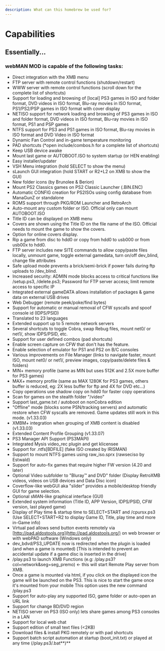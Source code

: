 ```yaml
---
description: What can this homebrew be used for?
---
```


# Capabilities

## Essentially...

### webMAN MOD is capable of the following tasks:

* Direct integration with the XMB menu
* FTP server with remote control functions \(shutdown/restart\)
* WWW server with remote control functions \(scroll down for the complete list of shortcuts\)
* Support for loading and browsing of \[local\] PS3 games in ISO and folder format, DVD videos in ISO format, Blu-ray movies in ISO format, PS1/PS2/PSP games in ISO format with cover display
* NETISO support for network loading and browsing of PS3 games in ISO and folder format, DVD videos in ISO format, Blu-ray movies in ISO format, PS1 and PSP games
* NTFS support for PS3 and PS1 games in ISO format, Blu-ray movies in ISO format and DVD Video in ISO format
* Dynamic Fan Control and in-game temperature monitoring
* PAD shortcuts \(\*open include/combos.h for a complete list of shortcuts\)
* Keep USB device awake
* Mount last game or AUTOBOOT.ISO to system startup \(or HEN enabling\)
* Easy installer/updater
* VSH Menu integration \(hold SELECT to show the menu\)
* sLaunch GUI integration \(hold START or R2+L2 on XMB to show the GUI\)
* New folder icons \(by Brunolee & Berion\)
* Mount PS2 Classics games on PS2 Classic Launcher \(.BIN.ENC\)
* Automatic CONFIG creation for PS2ISOs using config database from ManaGunZ or standalone
* ROMS support through PKG/ROM Launcher and RetroArch
* Auto-mount any custom folder or ISO. Official only can mount AUTOBOOT.ISO
* Title ID can be displayed on XMB menu
* Covers are shown using the Title ID on the file name of the ISO. Official needs to mount the game to show the covers.
* Option for online covers display.
* Rip a game from disc to hdd0 or copy from hdd0 to usb000 or from usb00x to hdd0.
* FTP server includes new SITE commands to allow copy/paste files locally, unmount game, toggle external gamedata, turn on/off dev\_blind, change file attributes
* Safe upload mode prevents a brick/semi-brick if power fails during ftp uploads to /dev\_blind.
* Increased security: ADMIN mode blocks access to critical functions like /setup.ps3, /delete.ps3; Password for FTP server access; limit remote access to specific IP
* Integrated external gameDATA allows installation of packages & game data on external USB drives
* Web Debugger \(remote peek/poke/find bytes\)
* Support for automatic or manual removal of CFW syscalls and spoof console id \(IDPS/PSID\)
* Translated to 23 languages
* Extended support up to 5 remote network servers
* Several shortcuts to toggle Cobra, swap Rebug files, mount net0/ or net1/, show IDPS/PSID, etc.
* Support for user defined combos \(pad shortcuts\)
* Enable screen capture on CFW that don't has the feature.
* Enable selection of emulator for PS1 and PS2 on B/C consoles
* Various improvements on File Manager \(links to navigate faster, mount ISO, mount net0/ or net1/, preview images, copy/paste/delete files & folders\)
* MIN+ memory profile \(same as MIN but uses 512K and 2.5X more buffer for PS3 games\)
* MAX+ memory profile \(same as MAX 1280K for PS3 games, others buffer is reduced, eg: 2X less buffer for ftp and 4X for DVD etc...\)
* Copy operations use shadow copy on hdd0 for faster copy operations
* Scan for games on the stealth folder "/video"
* Support last\_game.txt / autoboot on nonCobra edition
* "Offline" mode \(blocks some PSN/tracking servers\) and automatic restore when CFW syscalls are removed. Game updates still work in this mode. \(v1.33.03\)
* XMBM+ integration when grouping of XMB content is disabled \(v1.33.03\)
* Extended Content Profile Grouping \(v1.33.07\)
* PS3 Manager API Support \(PS3MAPI\)
* Integrated Mysis video\_rec plugin and get klicensee
* Support for .ntfs\[BDFILE\] \(fake ISO created by IRISMAN\)
* Support to mount NTFS games using raw\_iso.sprx \(rawseciso by Estwald\)
* Support for auto-fix games that require higher FW version \(4.20 and later\)
* Optional Video subfolder to "Bluray™ and DVD" folder \(Display RetroXMB videos, videos on USB devices and Data Disc icon\)
* Coverflow-like webGUI aka "slider" provides a mobile/desktop friendly GUI for game selection.
* Optional sMAN-like graphical interface \(GUI\)
* Extended system information \(Title ID, APP Version, IDPS/PSID, CFW version, last played game\)
* Display of Play time & startup time to SELECT+START and /cpursx.ps3 \(Use SELECT+START+R2 to display Game ID, Title, play time and more in-Game info\)
* Virtual pad allows send button events remotely via [http://pad.aldostools.org](http://pad.aldostools.org/) on web browser or with webPAD software \(Windows only\)
* dev\_bdvd/PS3\_UPDATE now is redirected when the plugin is loaded \(and when a game is mounted\) \[This is intended to prevent an accidental update if a game disc is inserted in the drive\]
* /play.ps3 to launch XMB Functions \(e.g: /play.ps3?col=network&seg=seg\_premo\) &lt;- this will start Remote Play server from XMB.
* Once a game is mounted via html, if you click on the displayed icon the game will be launched on the PS3. This is nice to start the game once it's mounted from your mobile This option uses the new command /play.ps3
* Support for auto-play any supported ISO, game folder or auto-open an URL link
* Support for change BD/DVD region
* NETISO server on PS3 \(ISO only\) lets share games among PS3 consoles in a LAN
* Support for local web chat
* Support edition of small text files \(&lt;2KB\)
* Download files & install PKG remotely or with pad shortcuts
* Support batch script automation at startup \(boot\_init.txt\) or played at any time \(/play.ps3/.bat**\)**
